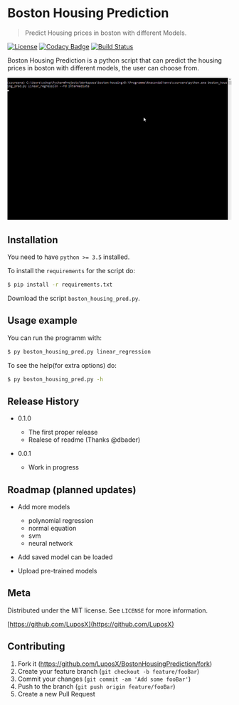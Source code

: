 # Boston Housing Prediction
> Predict Housing prices in boston with different Models.   
  
[![License][license-badge]][license-url]
[![Codacy Badge][codacy-badge]][codacy-url]
[![Build Status][travis-badge]][travis-url]  

Boston Housing Prediction is a python script that can predict the housing prices in boston with different models, the user can choose from.  

![header](res/img/script_preview_scaled.gif)

## Installation
You need to have `python >= 3.5` installed.

To install the `requirements` for the script do:  

```sh
$ pip install -r requirements.txt
```
Download the script `boston_housing_pred.py`.

## Usage example

You can run the programm with:
```sh
$ py boston_housing_pred.py linear_regression
```  
To see the help(for extra options) do:
```sh
$ py boston_housing_pred.py -h
```  

<!--_For more examples and usage, please refer to the [Wiki][wiki]._-->

## Release History

*   0.1.0  
    *   The first proper release
    *   Realese of readme (Thanks @dbader)
    
    
*   0.0.1  
    *   Work in progress  

## Roadmap (planned updates)

*   Add more models

    *   polynomial regression
    *   normal equation
    *   svm
    *   neural network

*   Add saved model can be loaded

*   Upload pre-trained models 

## Meta

<!--Your Name – [@YourTwitter](https://twitter.com/dbader_org) – YourEmail@example.com-->

Distributed under the MIT license. See ``LICENSE`` for more information.

[https://github.com/LuposX](https://github.com/LuposX)

## Contributing

1.  Fork it (<https://github.com/LuposX/BostonHousingPrediction/fork>)
2.  Create your feature branch (`git checkout -b feature/fooBar`)
3.  Commit your changes (`git commit -am 'Add some fooBar'`)
4.  Push to the branch (`git push origin feature/fooBar`)
5.  Create a new Pull Request

<!-- Markdown link & img dfn's -->
[codacy-badge]: https://api.codacy.com/project/badge/Grade/089e59afa6a44e629b1267f8abaad038
[codacy-url]:https://app.codacy.com/manual/LuposX/BostonHousingPrediction/dashboard
[license-badge]: https://img.shields.io/github/license/LuposX/sentdex_fixed_market_stock
[license-url]: https://github.com/LuposX/BostonHousingPrediction/blob/master/LICENSE
[travis-url]: https://travis-ci.com/LuposX/BostonHousingPrediction
[travis-badge]: https://travis-ci.com/LuposX/BostonHousingPrediction.svg?branch=master
